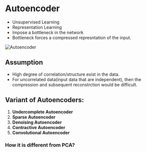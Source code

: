 # Autoencoder

* Unsupervised Learning
* Representation Learning
* Impose a bottleneck in the network
* Bottleneck forces a compressed represntation of the input.

![Autoencoder](/url "title")

## Assumption
* High degree of correlation/structure exist in the data.
* For uncorrelated data(input data that are independent), then the compression and subsequent reconstrction would be difficult.

## Variant of Autoencoders:
1. **Undercomplete Autoencoder**
2. **Sparse Autoencoder**
3. **Denoising Autoencoder**
4. **Contractive Autoencoder**
5. **Convolutional Autoencoder**

### How it is different from PCA?


